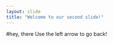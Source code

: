 ```yaml
---
layout: slide
title: "Welcome to our second slide!"
---
```

#hey, there
Use the left arrow to go back!
